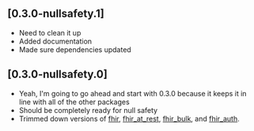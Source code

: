## [0.3.0-nullsafety.1]
* Need to clean it up
* Added documentation
* Made sure dependencies updated

## [0.3.0-nullsafety.0]
* Yeah, I'm going to go ahead and start with 0.3.0 because it keeps it in line with all of the other packages
* Should be completely ready for null safety
* Trimmed down versions of [fhir](https://pub.dev/packages/fhir/versions/0.3.0-nullsafety.0), [fhir_at_rest](https://pub.dev/packages/fhir_at_rest/versions/0.3.0-nullsafety.0), [fhir_bulk](https://pub.dev/packages/fhir_bulk/versions/0.3.0-nullsafety.0), and [fhir_auth](https://pub.dev/packages/fhir_auth/versions/0.3.0-nullsafety.0).